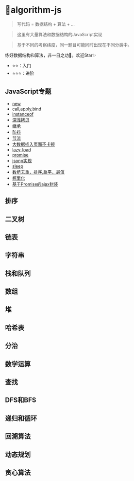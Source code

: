 <!--
 * @Descripttion: 
 * @version: 1.0.0
 * @Author: jimmiezhou
 * @Date: 2019-12-13 17:58:43
 * @LastEditors  : jimmiezhou
 * @LastEditTime : 2019-12-22 12:26:24
 -->
# 💎algorithm-js
> 写代码 = 数据结构 + 算法 + ...
  
> 这里有大量算法和数据结构的JavaScript实现 
 
> 基于不同的考察纬度，同一题目可能同时出现在不同分类中。  

练好数据结构和算法，非一日之功💪。欢迎Star✨

- ⭐⭐：入门
- ⭐⭐⭐：进阶

## JavaScript专题

- [new](https://github.com/JimmieZhou/algorithm-js/blob/master/javascript/new.md)
- [call,apply,bind](https://github.com/JimmieZhou/algorithm-js/blob/master/javascript/%E6%89%8B%E5%8A%A8%E5%AE%9E%E7%8E%B0call%2Capply%2Cbind.md)
- [instanceof](https://github.com/JimmieZhou/algorithm-js/blob/master/javascript/instanceof.md)
- [深浅拷贝](https://github.com/JimmieZhou/algorithm-js/blob/master/javascript/%E6%B7%B1%E6%B5%85%E6%8B%B7%E8%B4%9D.md)
- [继承](https://github.com/JimmieZhou/algorithm-js/blob/master/javascript/%E7%BB%A7%E6%89%BF.md)
- [防抖](https://github.com/JimmieZhou/algorithm-js/blob/master/javascript/%E9%98%B2%E6%8A%96.md)
- [节流](https://github.com/JimmieZhou/algorithm-js/blob/master/javascript/%E8%8A%82%E6%B5%81.md) 
- [大数据插入页面不卡顿](https://github.com/JimmieZhou/algorithm-js/blob/master/javascript/%E5%A4%A7%E6%95%B0%E6%8D%AE%E6%8F%92%E5%85%A5%E9%A1%B5%E9%9D%A2%E4%B8%8D%E5%8D%A1%E9%A1%BF.md)
- [lazy-load](https://github.com/JimmieZhou/algorithm-js/blob/master/javascript/lazy-load.md)
- [promise](https://github.com/JimmieZhou/algorithm-js/blob/master/javascript/promise.md)
- [jsonp实现](https://github.com/JimmieZhou/algorithm-js/blob/master/javascript/jsonp%E5%AE%9E%E7%8E%B0.md)
- [sleep](https://github.com/JimmieZhou/algorithm-js/blob/master/javascript/sleep.md)
- [数组去重，排序,扁平，最值](https://github.com/JimmieZhou/algorithm-js/blob/master/javascript/%E6%95%B0%E7%BB%84%E5%8E%BB%E9%87%8D%EF%BC%8C%E6%89%81%E5%B9%B3%EF%BC%8C%E6%9C%80%E5%80%BC.md)
- [柯里化](https://github.com/JimmieZhou/algorithm-js/blob/master/javascript/%E6%9F%AF%E9%87%8C%E5%8C%96.md)
- [基于Promise的ajax封装]()
  
## 排序

## 二叉树

## 链表

## 字符串

## 栈和队列

## 数组

## 堆

## 哈希表

## 分治

## 数学运算

## 查找

## DFS和BFS

## 递归和循环

## 回溯算法

## 动态规划

## 贪心算法

